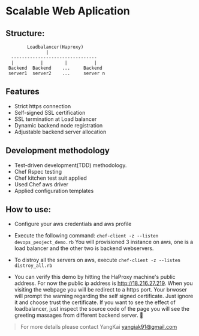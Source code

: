 # Scalable Web Aplication

## Structure:

            Loadbalancer(Haproxy)
                   |
      --------------------------------
      |          |        |          |
	 Backend  Backend    ...     Backend
	 server1  server2    ...     server n

## Features
- Strict https connection
- Self-signed SSL certification
- SSL termination at Load balancer
- Dynamic backend node registration
- Adjustable backend server allocation

## Development methodology
- Test-driven development(TDD) methodology. 
- Chef Rspec testing
- Chef kitchen test suit applied
- Used Chef aws driver
- Applied configuration templates

## How to use:

- Configure your aws credentials and aws profile
- Execute the following command:
`chef-client -z --listen devops_peoject_demo.rb` You will provisioned 3 instance on aws, one is a load balancer and the other two is backend webservers.

- To distroy all the servers on aws, execute `chef-client -z --listen distroy_all.rb`
- You can verify this demo by hitting the HaProxy machine's public address. For now the public ip address is http://18.216.27.219. When you visiting the webpage you will be redirect to a https port. Your brwoser will prompt the warning regarding the self signed certificate. Just ignore it and choose trust the certificate. If you want to see the effect of loadbalancer, just inspect the source code of the page you will see the greeting massages from different backend server. :beer:

> For more details please contact YangKai yangiak91@gmail.com